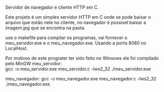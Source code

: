 Servidor de navegador e cliente HTTP em C.

Este projeto é um simples servidor HTTP em C onde se pode baixar o arquivo que estão nele no cliente, no navegador é possivel baixar a imagem.jpg que se encontra na pasta.

use o makefile para compilar os programas, vai fornecer o meu_servidor.exe e o meu_navegador.exe. Usando a porta 8080 no LocalHost.

Por motivos de este prograter ter sido feito no Winsows ele foi compilado pelo MinGW
meu_servidor:  
gcc -o meu_servidor.exe meu_servidor.c -lws2_32
./meu_servidor.exe

meu_navegador: 
gcc -o meu_navegador.exe meu_navegador.c -lws2_32
./meu_navegador.exe

